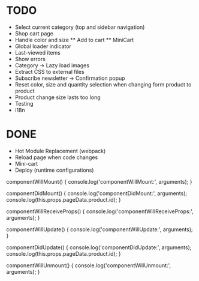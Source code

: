 
# TODO
* Select current category (top and sidebar navigation)
* Shop cart page
* Handle color and size
** Add to cart
** MiniCart
* Global loader indicator
* Last-viewed items
* Show errors
* Category -> Lazy load images
* Extract CSS to external files
* Subscribe newsletter -> Confirmation popup
* Reset color, size and quantity selection when changing form product to product
* Product change size lasts too long
* Testing
* i18n

# DONE
* Hot Module Replacement (webpack)
* Reload page when code changes
* Mini-cart
* Deploy (runtime configurations)



componentWillMount() {
	console.log('componentWillMount:', arguments);
}

componentDidMount() {
	console.log('componentDidMount:', arguments);
	console.log(this.props.pageData.product.id);
}

componentWillReceiveProps() {
	console.log('componentWillReceiveProps:', arguments);
}

componentWillUpdate() {
	console.log('componentWillUpdate:', arguments);
}

componentDidUpdate() {
	console.log('componentDidUpdate:', arguments);
	console.log(this.props.pageData.product.id);
}

componentWillUnmount() {
	console.log('componentWillUnmount:', arguments);
}
